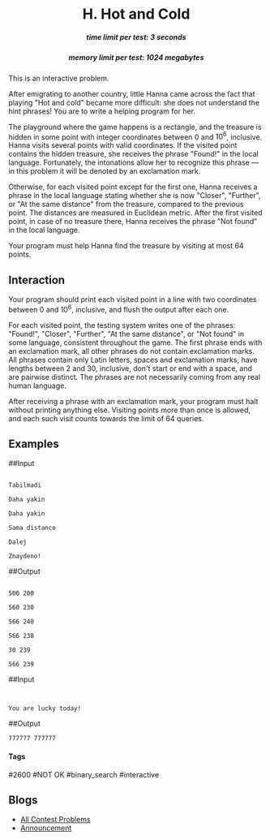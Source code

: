 <h1 style='text-align: center;'> H. Hot and Cold</h1>

<h5 style='text-align: center;'>time limit per test: 3 seconds</h5>
<h5 style='text-align: center;'>memory limit per test: 1024 megabytes</h5>

This is an interactive problem.

After emigrating to another country, little Hanna came across the fact that playing "Hot and cold" became more difficult: she does not understand the hint phrases! You are to write a helping program for her.

The playground where the game happens is a rectangle, and the treasure is hidden in some point with integer coordinates between 0 and $10^6$, inclusive. Hanna visits several points with valid coordinates. If the visited point contains the hidden treasure, she receives the phrase "Found!" in the local language. Fortunately, the intonations allow her to recognize this phrase — in this problem it will be denoted by an exclamation mark.

Otherwise, for each visited point except for the first one, Hanna receives a phrase in the local language stating whether she is now "Closer", "Further", or "At the same distance" from the treasure, compared to the previous point. The distances are measured in Euclidean metric. After the first visited point, in case of no treasure there, Hanna receives the phrase "Not found" in the local language.

Your program must help Hanna find the treasure by visiting at most 64 points.

## Interaction

Your program should print each visited point in a line with two coordinates between 0 and $10^6$, inclusive, and flush the output after each one.

For each visited point, the testing system writes one of the phrases: "Found!", "Closer", "Further", "At the same distance", or "Not found" in some language, consistent throughout the game. The first phrase ends with an exclamation mark, all other phrases do not contain exclamation marks. All phrases contain only Latin letters, spaces and exclamation marks, have lengths between 2 and 30, inclusive, don't start or end with a space, and are pairwise distinct. The phrases are not necessarily coming from any real human language. 

After receiving a phrase with an exclamation mark, your program must halt without printing anything else. Visiting points more than once is allowed, and each such visit counts towards the limit of 64 queries.

## Examples

##Input
```text

Tabilmadi

Daha yakin

Daha yakin

Sama distanco

Dalej

Znaydeno!
```
##Output
```text

500 200

560 230

566 240

566 238

30 239

566 239
```
##Input
```text


You are lucky today!
```
##Output
```text
777777 777777
```


#### Tags 

#2600 #NOT OK #binary_search #interactive 

## Blogs
- [All Contest Problems](../2022-2023_ICPC,_NERC,_Northern_Eurasia_Onsite_(Unrated,_Online_Mirror,_ICPC_Rules,_Teams_Preferred).md)
- [Announcement](../blogs/Announcement.md)
